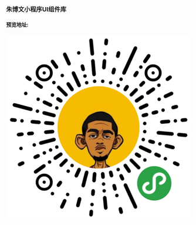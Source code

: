 ### 朱博文小程序UI组件库

#### 预览地址:



![小程序码](https://github.com/KyrieZbw/wx-WenUI/blob/master/wx.jpg?raw=true)









